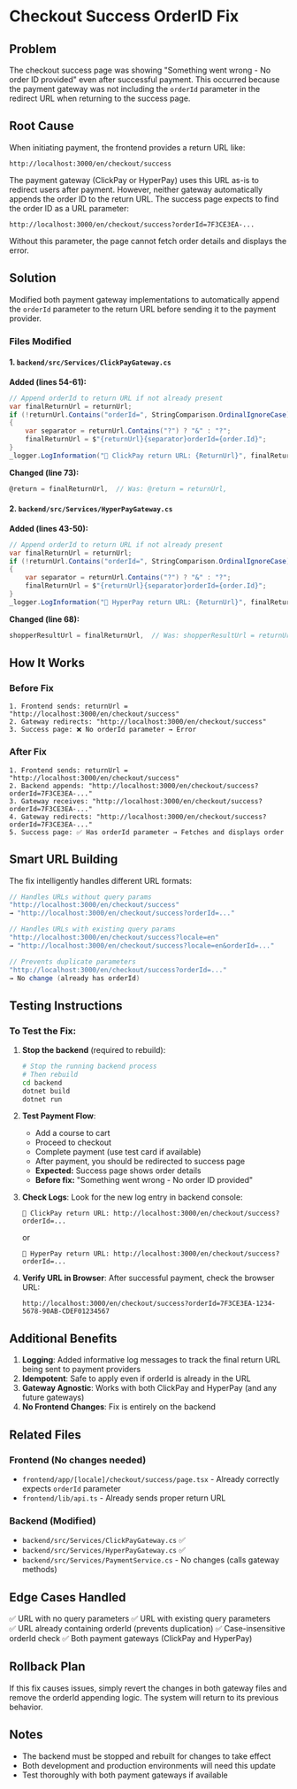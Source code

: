 # Checkout Success OrderID Fix

## Problem
The checkout success page was showing "Something went wrong - No order ID provided" even after successful payment. This occurred because the payment gateway was not including the `orderId` parameter in the redirect URL when returning to the success page.

## Root Cause
When initiating payment, the frontend provides a return URL like:
```
http://localhost:3000/en/checkout/success
```

The payment gateway (ClickPay or HyperPay) uses this URL as-is to redirect users after payment. However, neither gateway automatically appends the order ID to the return URL. The success page expects to find the order ID as a URL parameter:
```
http://localhost:3000/en/checkout/success?orderId=7F3CE3EA-...
```

Without this parameter, the page cannot fetch order details and displays the error.

## Solution
Modified both payment gateway implementations to automatically append the `orderId` parameter to the return URL before sending it to the payment provider.

### Files Modified

#### 1. `backend/src/Services/ClickPayGateway.cs`
**Added (lines 54-61):**
```csharp
// Append orderId to return URL if not already present
var finalReturnUrl = returnUrl;
if (!returnUrl.Contains("orderId=", StringComparison.OrdinalIgnoreCase))
{
    var separator = returnUrl.Contains("?") ? "&" : "?";
    finalReturnUrl = $"{returnUrl}{separator}orderId={order.Id}";
}
_logger.LogInformation("📍 ClickPay return URL: {ReturnUrl}", finalReturnUrl);
```

**Changed (line 73):**
```csharp
@return = finalReturnUrl,  // Was: @return = returnUrl,
```

#### 2. `backend/src/Services/HyperPayGateway.cs`
**Added (lines 43-50):**
```csharp
// Append orderId to return URL if not already present
var finalReturnUrl = returnUrl;
if (!returnUrl.Contains("orderId=", StringComparison.OrdinalIgnoreCase))
{
    var separator = returnUrl.Contains("?") ? "&" : "?";
    finalReturnUrl = $"{returnUrl}{separator}orderId={order.Id}";
}
_logger.LogInformation("📍 HyperPay return URL: {ReturnUrl}", finalReturnUrl);
```

**Changed (line 68):**
```csharp
shopperResultUrl = finalReturnUrl,  // Was: shopperResultUrl = returnUrl,
```

## How It Works

### Before Fix
```
1. Frontend sends: returnUrl = "http://localhost:3000/en/checkout/success"
2. Gateway redirects: "http://localhost:3000/en/checkout/success"
3. Success page: ❌ No orderId parameter → Error
```

### After Fix
```
1. Frontend sends: returnUrl = "http://localhost:3000/en/checkout/success"
2. Backend appends: "http://localhost:3000/en/checkout/success?orderId=7F3CE3EA-..."
3. Gateway receives: "http://localhost:3000/en/checkout/success?orderId=7F3CE3EA-..."
4. Gateway redirects: "http://localhost:3000/en/checkout/success?orderId=7F3CE3EA-..."
5. Success page: ✅ Has orderId parameter → Fetches and displays order
```

## Smart URL Building
The fix intelligently handles different URL formats:

```csharp
// Handles URLs without query params
"http://localhost:3000/en/checkout/success"
→ "http://localhost:3000/en/checkout/success?orderId=..."

// Handles URLs with existing query params
"http://localhost:3000/en/checkout/success?locale=en"
→ "http://localhost:3000/en/checkout/success?locale=en&orderId=..."

// Prevents duplicate parameters
"http://localhost:3000/en/checkout/success?orderId=..."
→ No change (already has orderId)
```

## Testing Instructions

### To Test the Fix:

1. **Stop the backend** (required to rebuild):
   ```bash
   # Stop the running backend process
   # Then rebuild
   cd backend
   dotnet build
   dotnet run
   ```

2. **Test Payment Flow**:
   - Add a course to cart
   - Proceed to checkout
   - Complete payment (use test card if available)
   - After payment, you should be redirected to success page
   - **Expected:** Success page shows order details
   - **Before fix:** "Something went wrong - No order ID provided"

3. **Check Logs**:
   Look for the new log entry in backend console:
   ```
   📍 ClickPay return URL: http://localhost:3000/en/checkout/success?orderId=...
   ```
   or
   ```
   📍 HyperPay return URL: http://localhost:3000/en/checkout/success?orderId=...
   ```

4. **Verify URL in Browser**:
   After successful payment, check the browser URL:
   ```
   http://localhost:3000/en/checkout/success?orderId=7F3CE3EA-1234-5678-90AB-CDEF01234567
   ```

## Additional Benefits

1. **Logging**: Added informative log messages to track the final return URL being sent to payment providers
2. **Idempotent**: Safe to apply even if orderId is already in the URL
3. **Gateway Agnostic**: Works with both ClickPay and HyperPay (and any future gateways)
4. **No Frontend Changes**: Fix is entirely on the backend

## Related Files

### Frontend (No changes needed)
- `frontend/app/[locale]/checkout/success/page.tsx` - Already correctly expects `orderId` parameter
- `frontend/lib/api.ts` - Already sends proper return URL

### Backend (Modified)
- `backend/src/Services/ClickPayGateway.cs` ✅
- `backend/src/Services/HyperPayGateway.cs` ✅
- `backend/src/Services/PaymentService.cs` - No changes (calls gateway methods)

## Edge Cases Handled

✅ URL with no query parameters
✅ URL with existing query parameters  
✅ URL already containing orderId (prevents duplication)
✅ Case-insensitive orderId check
✅ Both payment gateways (ClickPay and HyperPay)

## Rollback Plan
If this fix causes issues, simply revert the changes in both gateway files and remove the orderId appending logic. The system will return to its previous behavior.

## Notes
- The backend must be stopped and rebuilt for changes to take effect
- Both development and production environments will need this update
- Test thoroughly with both payment gateways if available

